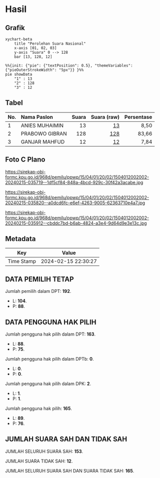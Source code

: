 # Hasil

## Grafik

```mermaid
xychart-beta
    title "Perolehan Suara Nasional"
    x-axis [01, 02, 03]
    y-axis "Suara" 0 --> 128
    bar [13, 128, 12]
```

```mermaid
%%{init: {"pie": {"textPosition": 0.5}, "themeVariables": {"pieOuterStrokeWidth": "5px"}} }%%
pie showData
    "1" : 13
    "2" : 128
    "3" : 12
```

## Tabel

| No. | Nama Paslon    | Suara | Suara (raw) | Persentase |
|:--- |:-------------- | -----:| -----------:| ----------:|
| 1   | ANIES MUHAIMIN | 13    | [13][p-1]   | 8,50       |
| 2   | PRABOWO GIBRAN | 128   | [128][p-2]  | 83,66      |
| 3   | GANJAR MAHFUD  | 12    | [12][p-3]   | 7,84       |


[p-1]: https://github.com/gigit-pemilu/pemilu-2024/blob/main/pilpres/hitung-suara/sub/15-jambi/sub/04-batanghari/sub/01-mersam/sub/2002-sengkati-kecil/sub/002-tps/sub/paslon-1.txt
[p-2]: https://github.com/gigit-pemilu/pemilu-2024/blob/main/pilpres/hitung-suara/sub/15-jambi/sub/04-batanghari/sub/01-mersam/sub/2002-sengkati-kecil/sub/002-tps/sub/paslon-2.txt
[p-3]: https://github.com/gigit-pemilu/pemilu-2024/blob/main/pilpres/hitung-suara/sub/15-jambi/sub/04-batanghari/sub/01-mersam/sub/2002-sengkati-kecil/sub/002-tps/sub/paslon-3.txt

## Foto C Plano

https://sirekap-obj-formc.kpu.go.id/968d/pemilu/ppwp/15/04/01/20/02/1504012002002-20240215-035719--1df5cf84-848a-4bcd-929c-30f42a3acabe.jpg

https://sirekap-obj-formc.kpu.go.id/968d/pemilu/ppwp/15/04/01/20/02/1504012002002-20240215-035820--a0dcd6fc-e6ef-4263-9005-62363710e4a7.jpg

https://sirekap-obj-formc.kpu.go.id/968d/pemilu/ppwp/15/04/01/20/02/1504012002002-20240215-035912--cbddc7bd-b6ab-4824-a3e4-9d64d9e3e13c.jpg


## Metadata

| Key        | Value               |
| ---------- | ------------------- |
| Time Stamp | 2024-02-15 22:30:27 |


## DATA PEMILIH TETAP

Jumlah pemilih dalam DPT: **192**.
 * L: **104**.
 * P: **88**.

## DATA PENGGUNA HAK PILIH

Jumlah pengguna hak pilih dalam DPT: **163**.
 * L: **88**.
 * P: **75**.

Jumlah pengguna hak pilih dalam DPTb: **0**.
 * L: **0**.
 * P: **0**.

Jumlah pengguna hak pilih dalam DPK: **2**.
 * L: **1**.
 * P: **1**.

Jumlah pengguna hak pilih: **165**.
 * L: **89**.
 * P: **76**.

## JUMLAH SUARA SAH DAN TIDAK SAH

JUMLAH SELURUH SUARA SAH: **153**.

JUMLAH SUARA TIDAK SAH: **12**.

JUMLAH SELURUH SUARA SAH DAN SUARA TIDAK SAH: **165**.


